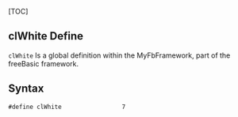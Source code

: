 [TOC]
## clWhite Define

`clWhite` Is a global definition within the MyFbFramework, part of the freeBasic framework.
## Syntax

```freeBasic
#define clWhite                 7
```

